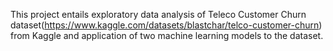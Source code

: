 This project entails exploratory data analysis of Teleco Customer Churn dataset(https://www.kaggle.com/datasets/blastchar/telco-customer-churn) from Kaggle and application of two machine learning models to the dataset.
